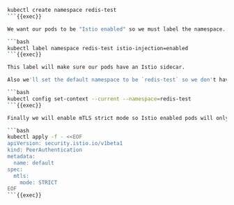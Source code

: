 

```bash
kubectl create namespace redis-test
```{{exec}}

We want our pods to be "Istio enabled" so we must label the namespace. 

```bash
kubectl label namespace redis-test istio-injection=enabled
```{{exec}}

This label will make sure our pods have an Istio sidecar.

Also we'll set the default namespace to be `redis-test` so we don't have to add `-n redis-test` to all of our commands

```bash
kubectl config set-context --current --namespace=redis-test
```{{exec}}

Finally we will enable mTLS strict mode so Istio enabled pods will only allow secure communication using mTLS

```bash
kubectl apply -f - <<EOF
apiVersion: security.istio.io/v1beta1
kind: PeerAuthentication
metadata:
  name: default
spec:
  mtls:
    mode: STRICT
EOF
```{{exec}}
